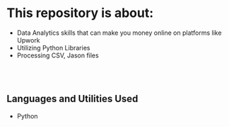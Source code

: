 # This repository is about:  <br>

- Data Analytics skills that can make you money online on platforms like Upwork     <br>
- Utilizing Python Libraries                                                        <br>
- Processing CSV, Jason files                                                       <br>

<br>
<br>



<h2>Languages and Utilities Used</h2>

- Python 
